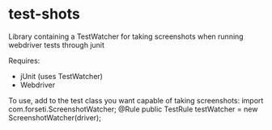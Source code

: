 # test-shots
Library containing a TestWatcher for taking screenshots when running webdriver tests through junit

Requires:
- jUnit (uses TestWatcher)
- Webdriver

To use, add to the test class you want capable of taking screenshots:
import com.forseti.ScreenshotWatcher;
 @Rule
 public TestRule testWatcher = new ScreenshotWatcher(driver);